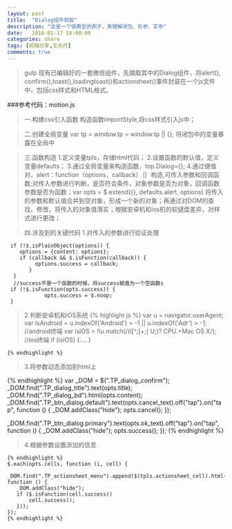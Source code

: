 ```yaml
---
layout: post
title:  "Dialog组件获取"
description: "这是一个很典型的例子，来理解闭包、形参、实参"
date:   2016-01-17 18:00:00
categories: share
tags: [前端分享,王兆丹]
comments: true
---
```





>gulp 现有已编辑好的一套微信组件，先摘取其中的Dialog组件，将alert(), confirm(),toast(),loadingtoast()和actionsheet()事件封装在一个js文件中，包括css样式和HTML格式。

###参考代码：motion.js

>一.构建css引入函数
 构造函数importStyle,将css样式引入js中；

>二.创建全局变量
 var tp = window.tp = window.tp || {};
 将闭包中的变量暴露在全局中

>三.函数构造
  1.定义变量tpls，存储html代码；
  2.设置函数的默认值，定义变量defaults；
  3.通过全局变量来构造函数，top.Dialog={};
  4.通过键值对，alert：function（options，callback）｛｝构造,可传入参数和回调函数;对传入参数进行判断，是否符合条件，对象参数是否为对象，回调函数参数是否为函数；var opts = $.extend({}, defaults.alert, options) 将传入的参数和默认值合并到空对象，形成一个新的对象；再通过对DOM的查找、修改，将传入的对象值落实；根据安卓机和ios机的软键盘差异，对样式进行更改；


>四.涉及到的关键代码
  >1.对传入的参数进行验证处理


     if (!$.isPlainObject(options)) {
        options = {content: options};
        if (callback && $.isFunction(callback)) {
             options.success = callback;
           }
      }
      //success不是一个函数的时候，将success赋值为一个空函数s
     if (!$.isFunction(opts.success)) {
                opts.success = $.noop;
     }



  >2.判断安卓机和iOS系统
   {% highlight js %}
  var u = navigator.userAgent;
      var isAndroid = u.indexOf('Android') > -1 || u.indexOf('Adr') > -1; //android终端
      var isiOS = !!u.match(/\(i[^;]+;( U;)? CPU.+Mac OS X/); //ios终端
      if (isiOS) {.... }

    {% endhighlight %}

  >3.将参数动态添加到html上

   {% endhighlight %}
  var _DOM = $(".TP_dialog_confirm");
  _DOM.find(".TP_dialog_title").text(opts.title);
  _DOM.find(".TP_dialog_bd").html(opts.content);
  _DOM.find(".TP_btn_dialog.default").text(opts.cancel_text).off("tap").on("tap", function () {
          _DOM.addClass("hide");
          opts.cancel();
  });

  _DOM.find(".TP_btn_dialog.primary").text(opts.ok_text).off("tap").on("tap", function () {
        _DOM.addClass("hide");
        opts.success();
   });
   {% endhighlight %}

   >4.根据参数设置添加的信息

    {% endhighlight %}
    $.each(opts.cells, function (i, cell) {
       _DOM.find(".TP_actionsheet_menu").append($(tpls.actionsheet_cell).html(cell.text).off("tap").on("tap", function () {
       _DOM.addClass("hide");
       if ($.isFunction(cell.success))
           cell.success();
       }));
    });
    {% endhighlight %}
